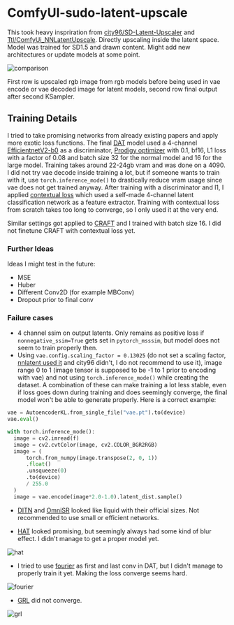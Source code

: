 # ComfyUI-sudo-latent-upscale

This took heavy inspriration from [city96/SD-Latent-Upscaler](https://github.com/city96/SD-Latent-Upscaler) and [Ttl/ComfyUi_NNLatentUpscale](https://github.com/Ttl/ComfyUi_NNLatentUpscale). Directly upscaling inside the latent space. 
Model was trained for SD1.5 and drawn content. Might add new architectures or update models at some point.

![comparison](https://github.com/styler00dollar/ComfyUI-sudo-latent-upscale/assets/51405565/3b0b8a99-9515-4405-8d8b-fc285bb2fdd4)

First row is upscaled rgb image from rgb models before being used in vae encode or vae decoded image for latent models, second row final output after second KSampler.

## Training Details
I tried to take promising networks from already existing papers and apply more exotic loss functions. The final [DAT](https://github.com/LeapLabTHU/DAT) model used a 4-channel 
[EfficientnetV2-b0](https://github.com/huggingface/pytorch-image-models/blob/main/timm/models/efficientnet.py) as a discriminator, [Prodigy optimizer](https://pytorch-optimizers.readthedocs.io/en/latest/optimizer/#pytorch_optimizer.Prodigy)
with 0.1, bf16, L1 loss with a factor of 0.08 and batch size 32 for the normal model and 16 for the large model. Training takes around 22-24gb vram and was done on a 4090. I did not try 
vae decode inside training a lot, but if someone wants to train with it, use `torch.inference_mode()` to drastically reduce vram usage since vae does not get trained anyway. After training 
with a discriminator and l1, I applied [contextual loss](https://github.com/styler00dollar/Colab-traiNNer/blob/a8d97b4826c01d7b206e7a320156d8666db1efd2/code/loss/loss.py#L715) which used 
a self-made 4-channel latent classification network as a feature extractor. Training with contextual loss from scratch takes too long to converge, so I only used it at the very end.

Similar settings got applied to [CRAFT](https://github.com/AVC2-UESTC/CRAFT-SR) and I trained with batch size 16. I did not finetune CRAFT with contextual loss yet.

### Further Ideas
Ideas I might test in the future:
- MSE
- Huber
- Different Conv2D (for example MBConv)
- Dropout prior to final conv

### Failure cases
- 4 channel ssim on output latents. Only remains as positive loss if `nonnegative_ssim=True` gets set in `pytorch_msssim`, but model does not seem to train properly then.
- Using `vae.config.scaling_factor = 0.13025` (do not set a scaling factor, [nnlatent used it](https://github.com/Ttl/ComfyUi_NNLatentUpscale/blob/08105da31dbd7a54569661e135835e73bd8064b0/latent_resizer_train.py#L248) and city96 didn't, I do not recommend to use it), image range 0 to 1 (image tensor is supposed to be -1 to 1 prior to encoding with vae) and not using `torch.inference_mode()` while creating the dataset. A combination of these can make training a lot less stable, even if loss goes down during training and does seemingly converge, the final model won't be able to generate properly. Here is a correct example:
```python
vae = AutoencoderKL.from_single_file("vae.pt").to(device)
vae.eval()

with torch.inference_mode():
  image = cv2.imread(f)
  image = cv2.cvtColor(image, cv2.COLOR_BGR2RGB)
  image = (
      torch.from_numpy(image.transpose(2, 0, 1))
      .float()
      .unsqueeze(0)
      .to(device)
      / 255.0
  )
  image = vae.encode(image*2.0-1.0).latent_dist.sample()
```
- [DITN](https://github.com/yongliuy/DITN) and [OmniSR](https://github.com/Francis0625/Omni-SR) looked like liquid with their official sizes. Not recommended to use small or efficient networks.

- [HAT](https://github.com/XPixelGroup/HAT) looked promising, but seemingly always had some kind of blur effect. I didn't manage to get a proper model yet.

![hat](https://github.com/styler00dollar/ComfyUI-sudo-latent-upscale/assets/51405565/d30ecd0a-b1be-4588-9155-7bddaa5d47bc)

- I tried to use [fourier](https://github.com/advimman/lama/blob/d4239d84c0e1040aabf7a95e3dc85cf728dfc9f4/saicinpainting/training/modules/ffc.py#L49) as first and last conv in DAT, but I didn't manage to properly train it yet. Making the loss converge seems hard.

![fourier](https://github.com/styler00dollar/ComfyUI-sudo-latent-upscale/assets/51405565/cabc7ad5-f577-45fc-9086-0fccd009b777)

- [GRL](https://github.com/ofsoundof/GRL-Image-Restoration) did not converge.
  
 ![grl](https://github.com/styler00dollar/ComfyUI-sudo-latent-upscale/assets/51405565/3ceba02f-2f0d-4872-8fc3-fc930785658a)
